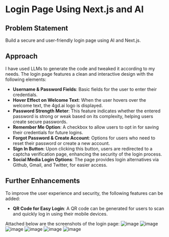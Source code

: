 # Login Page Using Next.js and AI

## Problem Statement

Build a secure and user-friendly login page using AI and Next.js.

## Approach
I have used LLMs to generate the code and tweaked it according to my needs.
The login page features a clean and interactive design with the following elements:

- **Username & Password Fields**: Basic fields for the user to enter their credentials.
- **Hover Effect on Welcome Text**: When the user hovers over the welcome text, the 4gd.ai logo is displayed.
- **Password Strength Meter**: This feature indicates whether the entered password is strong or weak based on its complexity, helping users create secure passwords.
- **Remember Me Option**: A checkbox to allow users to opt in for saving their credentials for future logins.
- **Forgot Password & Create Account**: Options for users who need to reset their password or create a new account.
- **Sign In Button**: Upon clicking this button, users are redirected to a captcha verification page, enhancing the security of the login process.
- **Social Media Login Options**: The page provides login alternatives via Github, Gmail, and Twitter, for easier access.

## Further Enhancements

To improve the user experience and security, the following features can be added:

- **QR Code for Easy Login**: A QR code can be generated for users to scan and quickly log in using their mobile devices.

Attached below are the screenshots of the login page:
![image](https://github.com/user-attachments/assets/89bfa9f0-441d-420c-ab8c-df3919f5108a)
![image](https://github.com/user-attachments/assets/81a8fb46-4359-4c02-b8d8-4adcde3dbbae)
![image](https://github.com/user-attachments/assets/41577aa3-62e5-4a02-9244-57fa05cea1e5)
![image](https://github.com/user-attachments/assets/5f8eb37b-b478-4e24-b25c-8870a190273a)
![image](https://github.com/user-attachments/assets/9c7a970b-2b88-4c4d-9a5b-b84bbf622d33)
![image](https://github.com/user-attachments/assets/64f17d29-9c87-4825-b873-edd5839a690d)



